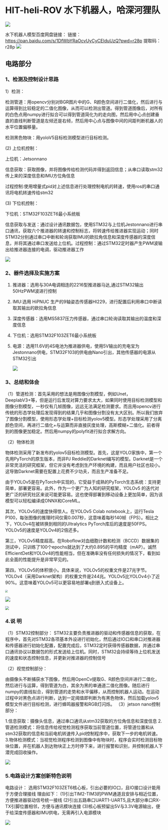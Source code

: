 # HIT-heli-ROV 水下机器人，哈深河狸队

![](https://github.com/GeXu66/HIT-heli-ROV/blob/main/png/underwater-model.gif)


水下机器人模型百度网盘链接：
链接：https://pan.baidu.com/s/1DfWbYRaOcvUyCyCEIduUzQ?pwd=r28p 
提取码：r28p
![](https://github.com/GeXu66/HIT-heli-ROV/blob/main/png/underwater.gif)

## 电路部分

###  **1**、检测及控制设计思路

1）检测：

检测管道：用opencv分别对BGR图片中的G、R颜色空间进行二值化，然后进行与运算得到比较稳定的二值化图像，从而可以检测出管道。得到管道图像后，对所有的白色点用numpy进行拟合可以得到管道简化为的走向图，然后用中心点创建垂直的直线判断管道是左倾还是右倾，然后用中心点与图像中间的间距判断机器人的水平位置偏移量。

检测黑色物块：用yoloV5目标检测模型进行目标检测。

(2) 上位机控制：

上位机：Jetsonnano

信息获取：获取图像，并将图像传给检测代码并得到返回信息；从串口读取stm32传上来的深度信息和IMU方位角信息

过程控制:使用增量式pid对上述信息进行处理控制电机的转速，使用ros的串口通讯将电机转速传给stm32

(3) 下位机控制：

下位机：STM32F103ZET6最小系统板

信息获取与发送：通过设计通讯数据包，使用STM32与上位机Jestonnano进行串口通讯，获取六个推进器的转速和控制标志，将转速传给推进器实现运动；同时STM32分别通过串口中断和轮询获取IMU的欧拉角信息和深度传感器的深度信息，并将其通过串口发送给上位机。过程控制：通过STM32定时器产生PWM波输出给推进器连接的电调，驱动推进器工作

![](https://github.com/GeXu66/HIT-heli-ROV/blob/main/png/%E6%95%B4%E4%BD%93%E7%BB%93%E6%9E%84.png)

###   **2**、器件选择及实施方案

1. 推进器：选用与30A电调相连的2216型推进器马达,通过STM32输出50HzPWM波进行控制

2. IMU:选用 HiPNUC 生产的9轴姿态传感器HI229，进行配置后利用串口中断读取其输出的欧拉角信息

3. 深度传感器：选用MS5837压力传感器，通过串口轮询读取其输出的温度和深度信息

4. 下位机：选用STM32F103ZET6最小系统板

5. 电源：选用11.6V的4S电池为推进器供电，使用5V输出的充电宝为Jestonnano供电，STM32F103的供电由Nano引出，其他传感器的电源从STM32引出

   ![](https://github.com/GeXu66/HIT-heli-ROV/blob/main/png/%E6%9D%BF%E5%AD%90.png)

###   **3**、总结和体会

（1）管道检测：首先采用的想法是用图像分割模型，例如Unet，DeeplabV3+等，但是运行后发现对算力要求太大，如果同时使用目标检测模型和图像分割模型，一秒仅有几帧图像，远远无法满足检测要求。而且用opencv进行传统的形态学处理后发现得到的结果几乎和图像分割没有太大区别。所以我们放弃了图像分割模型，使用形态学处理+目标检测yolov5模型。形态学处理采用了分离颜色空间，再进行二值化+与运算而非直接灰度处理，高斯模糊+二值化。前者得到的图像更加稳定。然后用numpy的polyfit进行拟合求解方向。

（2）物体检测

物体检测采用了新发布的yolov5目标检测模型。首先，这是YOLO家族中，第一个先用PyTorch的原生版本，而非PJ Reddie的Darknet编写的模型。Darknet是一个非常灵活的研究框架，但它并没有考虑到生产环境的构建，而且用户社区也较小。这导致Darknet需要在配置上花费不少功夫，而且生产准备不足。

由于YOLOv5是在PyTorch中实现的，它受益于成熟的PyTorch生态系统：支持更简单，部署更容易。此外，作为一个更广为人知的研究框架，YOLOv5 的迭代对更广泛的研究社区来说可能更容易。这也使得部署到移动设备上更加简单，因为该模型可以轻松编译成ONNX和CoreML。

其次，YOLOv5的速度快得惊人。在YOLOv5 Colab notebook上，运行Tesla P100，每张图像的推理时间仅需0.007秒，这意味着每秒140帧（FPS）。相比之下，YOLOv4在被转换到相同的Ultralytics PyTorch库后的速度是50FPS。YOLOv5的速度是YOLOv4的2倍还多。

第三，YOLOv5精度超高。在Roboflow对血细胞计数和检测（BCCD）数据集的测试中，只训练了100个epochs就达到了大约0.895的平均精度（mAP）。诚然EfficientDet和YOLOv4的性能相当，但在准确率没有任何损失的情况下，看到如此全面的性能提升是非常罕见的。

第四，YOLOv5的体积很小。具体来说，YOLOv5的权重文件是27兆字节。YOLOv4（采用Darknet架构）的权重文件是244兆。YOLOv5比YOLOv4小了近90%。这意味着YOLOv5可以更容易地部署q到嵌入式设备上。

<img src="https://github.com/GeXu66/HIT-heli-ROV/blob/main/png/%E8%AF%AF%E5%B7%AE%E5%9B%BE.png" style="zoom:48%;" />

![](https://github.com/GeXu66/HIT-heli-ROV/blob/main/png/%E8%A7%86%E8%A7%89%E6%8E%A7%E5%88%B6%E6%B5%81%E7%A8%8B%E5%9B%BE.jpg)

<img src="https://github.com/GeXu66/HIT-heli-ROV/blob/main/png/STM32%E6%8E%A7%E5%88%B6%E6%B5%81%E7%A8%8B%E5%9B%BE.png" style="zoom:75%;" />

### 4.说 明

（1）STM32控制部分：  STM32主要负责推进器的驱动和传感器信息的获取，在程序中，首先对STM32各项基本外设进行初始化，然后通过IO口和串口对推进器和传感器进行初始化配置，配置完成后，STM32定时获得传感器数据，并通过串口通讯协议以数据包的形式发送给上位机。同时，STM32会持续等待上位机发送的速度和状态控制信息，并更新对推进器的控制信号

（2）视觉控制部分：

由摄像头不断捕获水下图像，然后用OpenCv提取G、R颜色空间并进行二值化，然后进行与运算，得到管道为白，其余为黑的单通道二值化图像。随后进行numpy的直线拟合，得到管道的走势和水平偏移，从而控制机器人运动。在运动过程中对黑色点进行判断，达到一定阈值即判断为有黑色物体，然后加载yolov5模型文件进行目标检测，进行蜂鸣器报警和RGB灯闪烁。  （3）jetson  nano控制部分：  

1.信息获取：摄像头信息，通过串口通讯从stm32获取的方位角信息和深度信息
2.管道检测模式：将信息传给视觉检测程序获取当前管道位置，将管道位置和从stm32获取的信息和当前电机转速传入pid控制程序中，获取下一步的电机转速。
3.物体检测模式：当视觉检测程序检测到图像中有物块时，程序会实时检测目标物块位置，并在机器人到达物块正上方时停下来，进行报警和识别，并控制机器人下潜完成回收操作。

![](https://github.com/GeXu66/HIT-heli-ROV/blob/main/png/Jetson%20nano%E6%8E%A7%E5%88%B6%E6%B5%81%E7%A8%8B%E5%9B%BE.png)

### 5.电路设计方案创新特色说明

电路设计：  选用STM32F103ZET6核心板，引出必要的IO口，且IO接口设计能用于方便合理接线  理由如下：  (1)引出TIM2-TIM3的PWM通道且安排与相近位置，方便推进器驱动信号统一接线  (2)引出五路串口UART1-UART5,且大部分串口RX-TX引脚位置相邻，方便与通讯模块连接  (3)核心板预留出5V与3.3V电源输出，便于给深度传感器和IMU供电，无需再引入电源模块

![](https://github.com/GeXu66/HIT-heli-ROV/blob/main/png/final.png)
